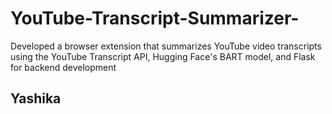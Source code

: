 # YouTube-Transcript-Summarizer-
Developed a browser extension that summarizes YouTube video transcripts using the YouTube Transcript API, Hugging Face's BART model, and Flask for backend development

## Yashika
